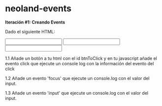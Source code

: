 # neoland-events

**Iteración #1: Creando Events**

Dado el siguiente HTML:

<!DOCTYPE html>
<html lang="en">
<head>
    <meta charset="UTF-8">
    <meta name="viewport" content="width=device-width, initial-scale=1.0">
    <title>Document</title>
</head>
<body>
	<input class="click" type="text"/>
	<input class="focus" type="text"/>
	<input class="value" type="text"/>
</body>
</html>

1.1 Añade un botón a tu html con el id btnToClick y en tu javascript añade el 
evento click que ejecute un console log con la información del evento del click

1.2 Añade un evento 'focus' que ejecute un console.log con el valor del input.

1.3 Añade un evento 'input' que ejecute un console.log con el valor del input.